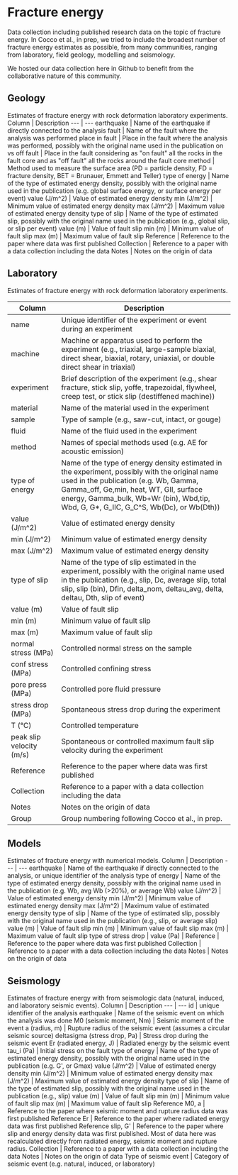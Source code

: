 # Fracture energy
Data collection including published research data on the topic of fracture energy. In Cocco et al., in prep, we tried to include the broadest number of fracture energy estimates as possible, from many communities, ranging from laboratory, field geology, modelling and seismology.  

We hosted our data collection here in Github to benefit from the collaborative nature of this community.

## Geology
Estimates of fracture energy with rock deformation laboratory experiments.
Column | Description
 --- | ---
earthquake | Name of the earthquake if directly connected to the analysis
fault | Name of the fault where the analysis was performed
place in fault | Place in the fault where the analysis was performed, possibly with the original name used in the publication
on vs off fault | Place in the fault considering as "on fault" all the rocks in the fault core and as "off fault" all the rocks around the fault core
method | Method used to measure the surface area (PD = particle density, FD = fracture density, BET = Brunauer, Emmett and Teller)
type of energy | Name of the type of estimated energy density, possibly with the original name used in the publication (e.g. global surface energy, or surface energy per event)
value (J/m^2) | Value of estimated energy density
min (J/m^2) | Minimum value of estimated energy density
max (J/m^2) | Maximum value of estimated energy density
type of slip | Name of the type of estimated slip, possibly with the original name used in the publication (e.g., global slip, or slip per event)
value (m) | Value of fault slip
min (m) | Minimum value of fault slip
max (m) | Maximum value of fault slip
Reference | Reference to the paper where data was first published
Collection | Reference to a paper with a data collection including the data
Notes | Notes on the origin of data

## Laboratory
Estimates of fracture energy with rock deformation laboratory experiments.

Column | Description
 --- | --- 
name | Unique identifier of the experiment or event during an experiment
machine | Machine or apparatus used to perform the experiment (e.g., triaxial, large-sample biaxial, direct shear, biaxial, rotary, uniaxial, or double direct shear in triaxial)
experiment | Brief description of the experiment (e.g., shear fracture, stick slip, yoffe, trapezoidal, flywheel, creep test, or stick slip (destiffened machine))
material | Name of the material used in the experiment
sample | Type of sample (e.g., saw-cut, intact, or gouge)
fluid | Name of the fluid used in the experiment
method | Names of special methods used (e.g. AE for acoustic emission)
type of energy | Name of the type of energy density estimated in the experiment, possibly with the original name used in the publication (e.g. Wb, Gamma, Gamma_off, Ge,min, heat, WT, GII, surface energy, Gamma_bulk, Wb+Wr (bin), Wbd,tip, Wbd, G, G*, G_IIC, G_C^S, Wb(Dc), or Wb(Dth))
value (J/m^2) | Value of estimated energy density
min (J/m^2) | Minimum value of estimated energy density
max (J/m^2) | Maximum value of estimated energy density
type of slip | Name of the type of slip estimated in the experiment, possibly with the original name used in the publication (e.g., slip, Dc, average slip, total slip, slip (bin), Dfin, delta_nom, deltau_avg, delta, deltau, Dth, slip of event)
value (m) | Value of fault slip
min (m) | Minimum value of fault slip
max (m) | Maximum value of fault slip
normal stress (MPa) | Controlled normal stress on the sample
conf stress (MPa) | Controlled confining stress
pore press (MPa) | Controlled pore fluid pressure
stress drop (MPa) | Spontaneous stress drop during the experiment
T (°C) | Controlled temperature
peak slip velocity (m/s) | Spontaneous or controlled maximum fault slip velocity during the experiment
Reference | Reference to the paper where data was first published
Collection | Reference to a paper with a data collection including the data
Notes | Notes on the origin of data
Group | Group numbering following Cocco et al., in prep.

## Models
Estimates of fracture energy with numerical models.
Column | Description
 --- | ---
earthquake | Name of the earthquake if directly connected to the analysis, or unique identifier of the analysis
type of energy | Name of the type of estimated energy density, possibly with the original name used in the publication (e.g. Wb, avg Wb (>20%), or average Wb)
value (J/m^2) | Value of estimated energy density
min (J/m^2) | Minimum value of estimated energy density
max (J/m^2) | Maximum value of estimated energy density
type of slip | Name of the type of estimated slip, possibly with the original name used in the publication (e.g., slip, or average slip)
value (m) | Value of fault slip
min (m) | Minimum value of fault slip
max (m) | Maximum value of fault slip
type of stress drop |
value (Pa) |
Reference | Reference to the paper where data was first published
Collection | Reference to a paper with a data collection including the data
Notes | Notes on the origin of data

## Seismology
Estimates of fracture energy with from seismologic data (natural, induced, and laboratory seismic events).
Column | Description
 --- | ---
id | unique identifier of the analysis
earthquake | Name of the seismic event on which the analysis was done
M0 (seismic moment, Nm) | Seismic moment of the event
a (radius, m) | Rupture radius of the seismic event (assumes a circular seismic source)
deltasigma (stress drop, Pa) | Stress drop during the seismic event
Er (radiated energy, J) | Radiated energy by the seismic event
tau_i (Pa) | Initial stress on the fault
type of energy | Name of the type of estimated energy density, possibly with the original name used in the publication (e.g. G', or Gmax)
value (J/m^2) | Value of estimated energy density
min (J/m^2) | Minimum value of estimated energy density
max (J/m^2) | Maximum value of estimated energy density
type of slip | Name of the type of estimated slip, possibly with the original name used in the publication (e.g., slip)
value (m) | Value of fault slip
min (m) | Minimum value of fault slip
max (m) | Maximum value of fault slip
Reference M0, a | Reference to the paper where seismic moment and rupture radius data was first published
Reference Er | Reference to the paper where radiated energy data was first published
Reference slip, G' | Reference to the paper where slip and energy density data was first published. Most of data here was recalculated directly from radiated energy, seismic moment and rupture radius.
Collection | Reference to a paper with a data collection including the data
Notes | Notes on the origin of data
Type of seismic event | Category of seismic event (e.g. natural, induced, or laboratory)